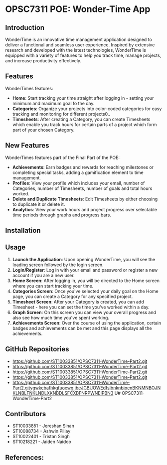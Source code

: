 # OPSC7311 POE: Wonder-Time App

## Introduction
WonderTime is an innovative time management application designed to deliver a functional and seamless user experience. Inspired by extensive research and developed with the latest technologies, WonderTime is equipped with a variety of features to help you track time, manage projects, and increase productivity effectively.

## Features
WonderTimes features:
- **Home**: Start tracking your time straight after logging in - setting your minimum and maximum goal fo the day.
- **Categories**: Organize your projects into color-coded categories for easy tracking and monitoring for different projects0..
- **Timesheets**: After creating a Category, you can create Timesheets which enable you track hours for certain parts of a project which form part of your chosen Category. 

## New Features
WonderTimes features part of the Final Part of the POE:
- **Achievements**: Earn badges and rewards for reaching milestones or completing special tasks, adding a gamification element to time management.
- **Profiles**: View your profile which includes your email, number of Categories, number of Timesheets, number of goals and  total hours worked.
- **Delete and Duplicate Timesheets**: Edit Timesheets by either choosing to duplicate it or delete it.
- **Analytics**: View your work hours and project progress over selectable time periods through graphs and progress bars.

## Installation

## Usage
1. **Launch the Application**: Upon opening WonderTime, you will see the loading screen followed by the login screen.
2. **Login/Register**: Log in with your email and password or register a new account if you are a new user.
3. **Home Screen**: After logging in, you will be directed to the Home screen where you can start tracking your time.
4. **Categories Screen**: Once you've selected your daily goal on the Home page, you can create a Category for any specified project.
5. **Timesheet Screen**: After your Category is created, you can add Timesheet - here you can set the time you've worked within a day.
6. **Graph Screen**: On this screen you can view your overall progress and also see how much time you've spent working. 
7. **Achievements Screen**: Over the course of using the application, certain badges and achievements can be met and this page displays all the achievements.


## GitHub Repositories
- https://github.com/ST10033851/OPSC7311-WonderTime-Part2.git
- https://github.com/ST10033851/OPSC7311-WonderTime-Part2.git
- https://github.com/ST10033851/OPSC7311-WonderTime-Part2.git
- https://github.com/ST10033851/OPSC7311-WonderTime-Part2.git
- https://github.com/ST10033851/OPSC7311-WonderTime-Part2.gitygwkebafhkgfuoewg,jbeJGBUOWEdfslbnknbipenBKNMNBOJNKLNBLFNKLNDLXKNBDLSFCXBFNRPWNEIPBN3 U# OPSC7311-WonderTime-Part2

## Contributors
- ST10033851 - Jereshan Sinan
- ST10088734 - Ashwin Pillay
- ST10022401 - Tristan Singh
- ST10218221 - Jaiden Naidoo


## References:

